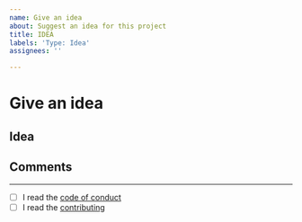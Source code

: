 ```yaml
---
name: Give an idea
about: Suggest an idea for this project
title: IDEA
labels: 'Type: Idea'
assignees: ''

---
```


# Give an idea
## Idea



## Comments




---
<!-- 
!!!!!!!!!!!!!!!!!!!!!!!!!!!!!!!!!!!!!!!!!!!!!!!!!!!!!!!
! Please write X to the square brackets if you read it!
! It's important!                                     !
!!!!!!!!!!!!!!!!!!!!!!!!!!!!!!!!!!!!!!!!!!!!!!!!!!!!!!!
-->
- [ ] I read the [code of conduct](https://github.com/koviubi56/cardjitsu/blob/main/CODE_OF_CONDUCT.md)
- [ ] I read the [contributing](https://github.com/koviubi56/cardjitsu/blob/main/CONTRIBUTING.md)
